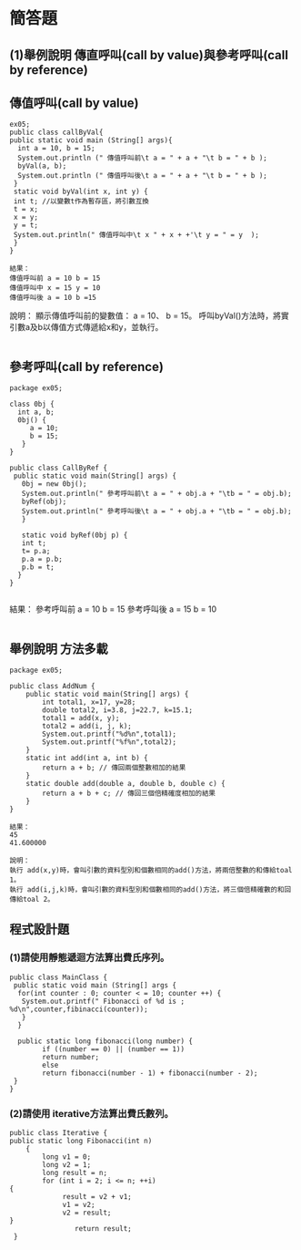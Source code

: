 ```
```
# 簡答題
## (1)舉例說明 傳直呼叫(call by value)與參考呼叫(call by reference)


## 傳值呼叫(call by value)
```
ex05;
public class callByVal{
public static void main (String[] args){
  int a = 10, b = 15;
  System.out.println (" 傳值呼叫前\t a = " + a + "\t b = " + b );
  byVal(a, b);
  System.out.println (" 傳值呼叫後\t a = " + a + "\t b = " + b );
 }
 static void byVal(int x, int y) {
 int t; //以變數t作為暫存區，將引數互換
 t = x;
 x = y;
 y = t;
 System.out.println(" 傳值呼叫中\t x " + x + +'\t y = " = y  );
 }
}

```
```
結果：
傳值呼叫前 a = 10 b = 15
傳值呼叫中 x = 15 y = 10
傳值呼叫後 a = 10 b =15
``` 
說明：
顯示傳值呼叫前的變數值： a = 10、 b = 15。
呼叫byVal()方法時，將實引數a及b以傳值方式傳遞給x和y，並執行。
``` 
``` 


## 參考呼叫(call by reference)
```
package ex05;

class 0bj {
  int a, b;
  0bj() {
     a = 10;
     b = 15;
   } 
} 

public class CallByRef {
 public static void main(String[] args) {
   0bj = new 0bj();
   System.out.println(" 參考呼叫前\t a = " + obj.a + "\tb = " = obj.b);
   byRef(obj);
   System.out.println(" 參考呼叫後\t a = " + obj.a + "\tb = " = obj.b);
   }
   
   static void byRef(0bj p) {
   int t;
   t= p.a;
   p.a = p.b;
   p.b = t;
  }
}  


```
結果：
參考呼叫前 a = 10 b = 15
參考呼叫後 a = 15 b = 10

```

```
## 舉例說明 方法多載 

```
package ex05;

public class AddNum {
	public static void main(String[] args) {
		int total1, x=17, y=28;
		double total2, i=3.8, j=22.7, k=15.1;
		total1 = add(x, y);
		total2 = add(i, j, k);
		System.out.printf("%d%n",total1);
		System.out.printf("%f%n",total2);
	}
	static int add(int a, int b) {
		return a + b; // 傳回兩個整數相加的結果
	}
	static double add(double a, double b, double c) {
		return a + b + c; // 傳回三個倍精確度相加的結果
	}
}

```
```
結果：
45
41.600000
```
```
說明：
執行 add(x,y)時，會叫引數的資料型別和個數相同的add()方法，將兩倍整數的和傳給toal 1。
執行 add(i,j,k)時，會叫引數的資料型別和個數相同的add()方法，將三個倍精確數的和回傳給toal 2。

```
## 程式設計題 
### (1)請使用靜態遞迴方法算出費氏序列。
``` 
public class MainClass {
 public static void main (String[] args {
  for(int counter : 0; counter < = 10; counter ++) {
   System.out.printf(" Fibonacci of %d is ; %d\n",counter,fibinacci(counter));
   }
  }
  
  public static long fibonacci(long number) {
        if ((number == 0) || (number == 1))
        return number;
        else
        return fibonacci(number - 1) + fibonacci(number - 2);
 }
}
```                                             
### (2)請使用 iterative方法算出費氏數列。
``` 
public class Iterative {
public static long Fibonacci(int n)
    {
        long v1 = 0;
        long v2 = 1;
        long result = n;
        for (int i = 2; i <= n; ++i)
{
             result = v2 + v1;
             v1 = v2;
             v2 = result;
}
                return result;
 }


``` 
